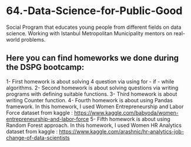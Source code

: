 # 64.-Data-Science-for-Public-Good
Social Program that educates young people from different fields on data science. Working with Istanbul Metropolitan Municipality mentors on real-world problems.
## Here you can find homeworks we done during the DSPG bootcamp:
1- First homework is about solving 4 question via using for - if - while algorithms. 
2- Second homework is about solving questions via writing programs with defining suitable functions.
3- Third homework is about writing Counter function.
4- Fourth homework is about using Pandas framework. In this homework, I used Women Entrepreneurship and Labor Force dataset from kaggle : https://www.kaggle.com/babyoda/women-entrepreneurship-and-labor-force 
5- Fifth homework is about using Random Forest approach. In this homework, I used Women HR Analytics dataset from kaggle : https://www.kaggle.com/arashnic/hr-analytics-job-change-of-data-scientists 
